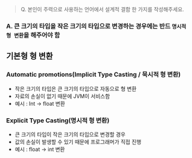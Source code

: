 > Q. 본인이 주력으로 사용하는 언어에서 설계적 결함 한 가지를 작성해주세요.

### A. 큰 크기의 타입을 작은 크기의 타입으로 변경하는 경우에는 반드 `명시적 형 변환`을 해주어야 함


## 기본형 형 변환

### Automatic promotions(Implicit Type Casting / 묵시적 형 변환)

- 작은 크기의 타입은 큰 크기의 타입으로 자동으로 형 변환
- 자료의 손실이 없기 때문에 JVM이 서비스함
- 예시 : Int -> float 변환


### Explicit Type Casting(명시적 형 변환)

- 큰 크기의 타입이 작은 크기의 타입으로 변경할 경우
- 값의 손실이 발생할 수 있기 때문에 프로그래머가 직접 진행
- 예시 : float -> int 변환

